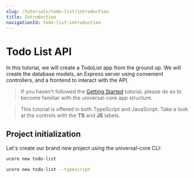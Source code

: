 ```yaml
---
slug: /tutorials/todo-list/introduction
title: Introduction
navigationId: todo-list-introduction
---
```


# Todo List API

In this tutorial, we will create a TodoList app from the ground up. We will create the database models, an Express server using convenient controllers, and a frontend to interact with the API.

> If you haven't followed the [Getting Started](/documentation/getting-started) tutorial, please do so to become familiar with the universal-core app structure.

> This tutorial is offered in both TypeScript and JavaScript. Take a look at the controls with the **TS** and **JS** labels.

## Project initialization

Let's create our brand new project using the universal-core CLI:

<js-only>

```bash
ucore new todo-list
```

</js-only>

<ts-only>

```bash
ucore new todo-list --typescript
```

</ts-only>
